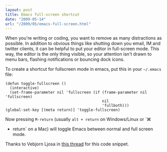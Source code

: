 ```yaml
---
layout: post
title: Emacs full-screen shortcut
date: "2009-05-14"
url: "/2009/05/emacs-full-screen.html"
---
```


When you're writing or coding, you want to remove as many distractions
as possible. In addition to obvious things like shutting down you
email, IM and twitter clients, it can be helpful to put your editor in
full-screen mode. This way, the editor is the only thing visible, so
your attention isn't drawn to menu bars, flashing notifications or
bouncing dock icons.

To create a shortcut for fullscreen mode in emacs, put this in your
`~/.emacs` file:

    (defun toggle-fullscreen ()
      (interactive)
      (set-frame-parameter nil 'fullscreen (if (frame-parameter nil 'fullscreen)
                                               nil
                                               'fullboth)))
    (global-set-key [(meta return)] 'toggle-fullscreen)

Now pressing `M-return` (usually `alt + return` on Windows/Linux or `⌘
+ return` on a Mac) will toggle Emacs between normal and full screen
mode.

Thanks to Vebjorn Ljosa in [this thread][1] for this code snippet.

[1]: http://groups.google.com/group/carbon-emacs/browse_thread/thread/1945355952b13c5d
